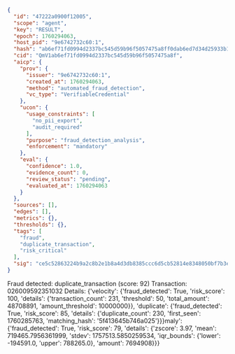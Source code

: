 ```json
{
  "id": "47222a0900f12005",
  "scope": "agent",
  "key": "RESULT",
  "epoch": 1760294063,
  "host_pid": "9e6742732c60:1",
  "hash": "ab6ef71fd0994d2337bc545d59b96f5057475a8ff0dab6ed7d34d25933b1200d",
  "cid": "QmV1ab6ef71fd0994d2337bc545d59b96f5057475a8f",
  "aicp": {
    "prov": {
      "issuer": "9e6742732c60:1",
      "created_at": 1760294063,
      "method": "automated_fraud_detection",
      "vc_type": "VerifiableCredential"
    },
    "ucon": {
      "usage_constraints": [
        "no_pii_export",
        "audit_required"
      ],
      "purpose": "fraud_detection_analysis",
      "enforcement": "mandatory"
    },
    "eval": {
      "confidence": 1.0,
      "evidence_count": 0,
      "review_status": "pending",
      "evaluated_at": 1760294063
    }
  },
  "sources": [],
  "edges": [],
  "metrics": {},
  "thresholds": {},
  "tags": [
    "fraud",
    "duplicate_transaction",
    "risk_critical"
  ],
  "sig": "ce5c52863224b9a2c8b2e1b8a4d3db8385ccc6d5cb52814e8348050bf7b3e4f1"
}
```

Fraud detected: duplicate_transaction (score: 92)
Transaction: 026009592351032
Details: {'velocity': {'fraud_detected': True, 'risk_score': 100, 'details': {'transaction_count': 231, 'threshold': 50, 'total_amount': 48708891, 'amount_threshold': 10000000}}, 'duplicate': {'fraud_detected': True, 'risk_score': 85, 'details': {'duplicate_count': 230, 'first_seen': 1760285763, 'matching_hash': '5f413645b746a025'}}}maly': {'fraud_detected': True, 'risk_score': 79, 'details': {'zscore': 3.97, 'mean': 719465.7956361999, 'stdev': 1757513.5850259534, 'iqr_bounds': {'lower': -194591.0, 'upper': 788265.0}, 'amount': 7694908}}}